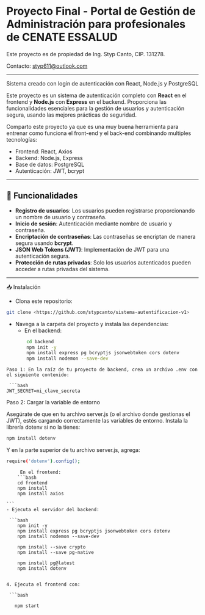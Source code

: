 # Proyecto Final - Portal de Gestión de Administración para profesionales de CENATE ESSALUD

Este proyecto es de propiedad de Ing. Styp Canto, CIP. 131278.

Contacto: styp611@outlook.com

---
Sistema creado con login de autenticación con React, Node.js y PostgreSQL

Este proyecto es un sistema de autenticación completo con **React** en el frontend y **Node.js** con **Express** en el backend. Proporciona las funcionalidades esenciales para la gestión de usuarios y autenticación segura, usando las mejores prácticas de seguridad.

Comparto este proyecto ya que es una muy buena herramienta para entrenar como funciona el front-end y el back-end combinando multiples tecnologías:

- Frontend: React, Axios
- Backend: Node.js, Express
- Base de datos: PostgreSQL
- Autenticación: JWT, bcrypt

---

## 🚀 Funcionalidades

- **Registro de usuarios**: Los usuarios pueden registrarse proporcionando un nombre de usuario y contraseña.
- **Inicio de sesión**: Autenticación mediante nombre de usuario y contraseña.
- **Encriptación de contraseñas**: Las contraseñas se encriptan de manera segura usando **bcrypt**.
- **JSON Web Tokens (JWT)**: Implementación de JWT para una autenticación segura.
- **Protección de rutas privadas**: Solo los usuarios autenticados pueden acceder a rutas privadas del sistema.

---
📥 Instalación

- Clona este repositorio:

```bash
git clone <https://github.com/stypcanto/sistema-autentificacion-v1>

```
- Navega a la carpeta del proyecto y instala las dependencias:
    - En el backend:
    ```bash
        cd backend
        npm init -y
        npm install express pg bcryptjs jsonwebtoken cors dotenv
        npm install nodemon --save-dev

```
Paso 1: En la raíz de tu proyecto de backend, crea un archivo .env con el siguiente contenido:

 ```bash
JWT_SECRET=mi_clave_secreta
```
Paso 2: Cargar la variable de entorno

Asegúrate de que en tu archivo server.js (o el archivo donde gestionas el JWT), estés cargando correctamente las variables de entorno. Instala la librería dotenv si no la tienes:

 ```bash
npm install dotenv

```
Y en la parte superior de tu archivo server.js, agrega:
 ```bash
require('dotenv').config();

```
      
         En el frontend:
        ```bash
        cd frontend
        npm install
        npm install axios
 
    ```
    - Ejecuta el servidor del backend:

     ```bash
        npm init -y
        npm install express pg bcryptjs jsonwebtoken cors dotenv
        npm install nodemon --save-dev

        npm install --save crypto
        npm install --save pg-native

        npm install pg@latest
        npm install dotenv



  ```

 4. Ejecuta el frontend con:
  
   ```bash
        
     npm start

 ```
